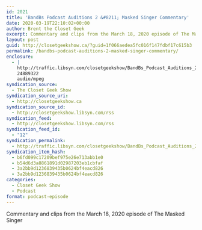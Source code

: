 ```yaml
---
id: 2021
title: 'BandBs Podcast Auditions 2 &#8211; Masked Singer Commentary'
date: 2020-03-19T22:10:02+00:00
author: Brent the Closet Geek
excerpt: Commentary and clips from the March 18, 2020 episode of The Masked Singer
layout: post
guid: http://closetgeekshow.ca/?guid=1f066aedea5fc016f147fdbf17c615b3
permalink: /bandbs-podcast-auditions-2-masked-singer-commentary/
enclosure:
  - |
    http://traffic.libsyn.com/closetgeekshow/BandBs_Podcast_Auditions_2_-_Masked_Singer_Commentary.mp3?dest-id=353324
    24889322
    audio/mpeg
syndication_source:
  - The Closet Geek Show
syndication_source_uri:
  - http://closetgeekshow.ca
syndication_source_id:
  - http://closetgeekshow.libsyn.com/rss
syndication_feed:
  - http://closetgeekshow.libsyn.com/rss
syndication_feed_id:
  - "12"
syndication_permalink:
  - http://traffic.libsyn.com/closetgeekshow/BandBs_Podcast_Auditions_2_-_Masked_Singer_Commentary.mp3
syndication_item_hash:
  - b6fd099c17209bef975e26e713abb1e0
  - b54d6d3a8861891d02987203eb1cbfaf
  - 3a2bb9d1236839435b0624bf4eacd826
  - 3a2bb9d1236839435b0624bf4eacd826
categories:
  - Closet Geek Show
  - Podcast
format: podcast-episode
---
```

Commentary and clips from the March 18, 2020 episode of The Masked Singer
